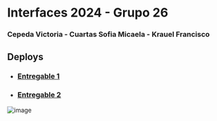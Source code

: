 # Interfaces 2024 - Grupo 26
### Cepeda Victoria - Cuartas Sofia Micaela - Krauel Francisco

## Deploys

* ### [Entregable 1](https://victoriacepedamarquinez.github.io/Inferfaces_Grupo_26/Entregable%201/index.html)

* ### [Entregable 2](https://victoriacepedamarquinez.github.io/Inferfaces_Grupo_26/Entregable2/index.html)
![image](https://github.com/user-attachments/assets/7f12e8ed-5a3e-4cda-a4b4-0a25ae1be070)
